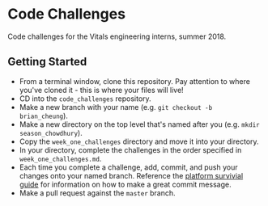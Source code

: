 # Code Challenges

Code challenges for the Vitals engineering interns, summer 2018.

## Getting Started

* From a terminal window, clone this repository. Pay attention to where you've cloned it - this is where your files will live!
* CD into the `code_challenges` repository.
* Make a new branch with your name (e.g. `git checkout -b brian_cheung`).
* Make a new directory on the top level that's named after you (e.g. `mkdir season_chowdhury`).
* Copy the `week_one_challenges` directory and move it into your directory.
* In your directory, complete the challenges in the order specified in `week_one_challenges.md`.
* Each time you complete a challenge, add, commit, and push your changes onto your named branch. Reference the [platform survivial guide](https://github.com/mdx-dev/platform-survival-guide/blob/master/pull-requests.md) for information on how to make a great commit message.
* Make a pull request against the `master` branch.
